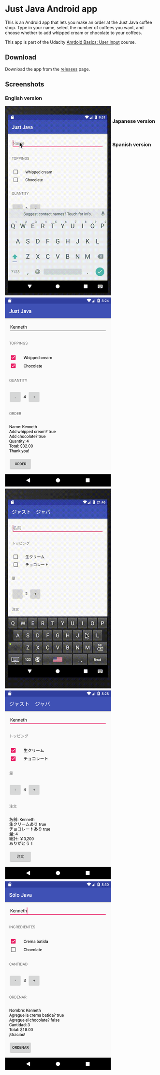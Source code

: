 # Just Java Android app

This is an Android app that lets you make an order at the Just Java coffee shop. Type in your name, select the number of coffees you want, and choose whether to add whipped cream or chocolate to your coffees.

This app is part of the Udacity [Anrdoid Basics: User Input](https://classroom.udacity.com/courses/ud836) course.

## Download

Download the app from the [releases](https://github.com/kenneth-lau/just-java-app/releases) page.

## Screenshots

### English version 

<img src="/media/just-java.gif" style="float: left; margin-right: 1%; margin-bottom: 0.5em;" width="350px">
<img src="/media/just-java-en.png" style="float: left; margin-right: 1%; margin-bottom: 0.5em;" width="350px"><br>

### Japanese version

<img src="/media/just-java-japanese.gif" style="float: left; margin-right: 1%; margin-bottom: 0.5em;" width="350px">
<img src="/media/just-java-ja.png" style="float: left; margin-right: 1%; margin-bottom: 0.5em;" width="350px"><br>

### Spanish version

<img src="/media/just-java-es.png" alt="Spanish" width="350px">
